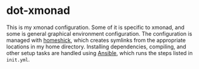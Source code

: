 # dot-xmonad

This is my xmonad configuration.  Some of it is specific to xmonad, and
some is general graphical environment configuration.  The configuration
is managed with [homeshick][], which creates symlinks from the
appropriate locations in my home directory.  Installing dependencies,
compiling, and other setup tasks are handled using [Ansible][], which
runs the steps listed in `init.yml`.

[homeshick]: https://github.com/andsens/homeshick
[Ansible]: http://www.ansibleworks.com/
